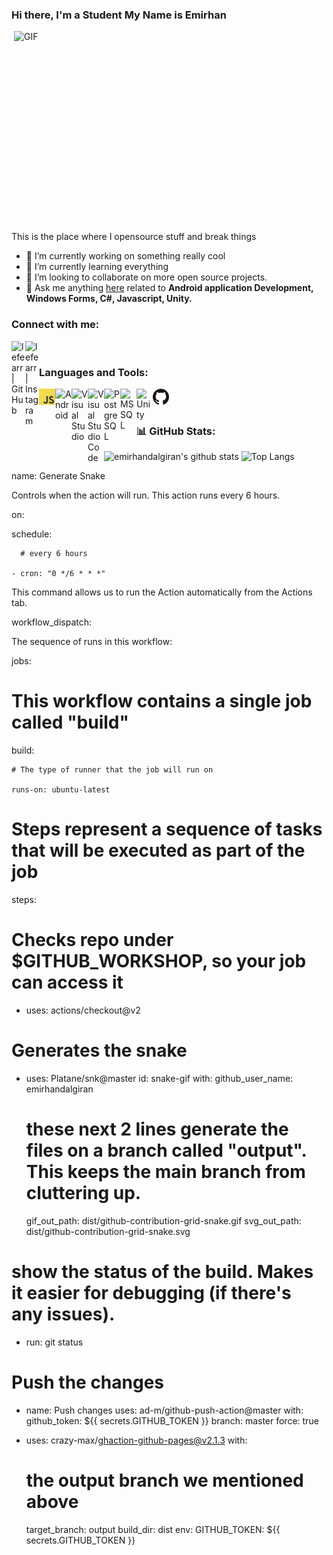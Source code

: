 ### Hi there, I'm a Student My Name is Emirhan 
<img align="right" alt="GIF" src="https://raw.githubusercontent.com/abhisheknaiidu/abhisheknaiidu/master/code.gif" width="500" height="320" />
<!--
**emirhandalgiran/emirhandalgiran** is a ✨ _special_ ✨ repository because its `README.md` (this file) appears on your GitHub profile. -->

This is the place where I opensource stuff and break things

- 🔭 I’m currently working on something really cool
- 🌱 I’m currently learning everything
- 👯 I’m looking to collaborate on more open source projects.
- 💬 Ask me anything [here](https://www.instagram.com/emirhan.dalgiran/) related to <b>Android application Development, Windows Forms, C#, Javascript, Unity.</b>

### Connect with me:

[<img align="left" alt="lefearr | GitHub" width="22px" src="https://cdn.jsdelivr.net/npm/simple-icons@v3/icons/github.svg" />][github]
[<img align="left" alt="lefearr | Instagram" width="22px" src="https://cdn.jsdelivr.net/npm/simple-icons@v3/icons/instagram.svg" />][instagram]


<br />

### Languages and Tools:
<img align="left" alt="JavaScript" width="26px" src="https://raw.githubusercontent.com/github/explore/80688e429a7d4ef2fca1e82350fe8e3517d3494d/topics/javascript/javascript.png" />
<img align="left" alt="Android" width="26px" src="https://img.favpng.com/13/23/14/c-foreach-loop-while-loop-conditional-png-favpng-LKs4HkfcdgR64TbSHhtHVD7DK.jpg" />
<img align="left" alt="Visual Studio" width="26px" src="https://upload.wikimedia.org/wikipedia/commons/thumb/5/59/Visual_Studio_Icon_2019.svg/1200px-Visual_Studio_Icon_2019.svg.png" />
<img align="left" alt="Visual Studio Code" width="26px" src="https://upload.wikimedia.org/wikipedia/commons/thumb/9/9a/Visual_Studio_Code_1.35_icon.svg/2048px-Visual_Studio_Code_1.35_icon.svg.png" />
<img align="left" alt="PostgreSQL" width="26px" src="https://upload.wikimedia.org/wikipedia/commons/thumb/2/29/Postgresql_elephant.svg/745px-Postgresql_elephant.svg.png" />
<img align="left" alt="MSSQL" width="26px" src="https://1.bp.blogspot.com/-PKyyK4SxGfg/YP6gzi4l5pI/AAAAAAAAAWc/gvbZQmUkHfgFuMAkN5XJ3SgfEYbNcNVGwCLcBGAsYHQ/s1280/microsoft-sql-server-logo.png" />
<img align="left" alt="Unity" width="26px" src="https://brandslogos.com/wp-content/uploads/images/large/unity-logo.png" />
<img align="left" alt="GitHub" width="26px" src="https://raw.githubusercontent.com/github/explore/78df643247d429f6cc873026c0622819ad797942/topics/github/github.png" />
<br />
<br />

### 📊 GitHub Stats:
![emirhandalgiran's github stats](https://github-readme-stats.vercel.app/api?username=emirhandalgiran&show_icons=true&theme=radical&count_private=true&include_all_commits=true&hide=contribs,issues,stars)
![Top Langs](https://github-readme-stats.vercel.app/api/top-langs/?username=emirhandalgiran&layout=compact)


name: Generate Snake



  
  
  Controls when the action will run. This action runs every 6 hours.


on:

  schedule:

      # every 6 hours

    - cron: "0 */6 * * *"



  
  
  This command allows us to run the Action automatically from the Actions tab.


workflow_dispatch:



  
  
  The sequence of runs in this workflow:


jobs:

  # This workflow contains a single job called "build"

  build:

    # The type of runner that the job will run on

    runs-on: ubuntu-latest



# Steps represent a sequence of tasks that will be executed as part of the job
steps:

# Checks repo under $GITHUB_WORKSHOP, so your job can access it
  - uses: actions/checkout@v2

# Generates the snake  
  - uses: Platane/snk@master
    id: snake-gif
    with:
      github_user_name: emirhandalgiran
      # these next 2 lines generate the files on a branch called "output". This keeps the main branch from cluttering up.
      gif_out_path: dist/github-contribution-grid-snake.gif
      svg_out_path: dist/github-contribution-grid-snake.svg

 # show the status of the build. Makes it easier for debugging (if there's any issues).
  - run: git status

  # Push the changes
  - name: Push changes
    uses: ad-m/github-push-action@master
    with:
      github_token: ${{ secrets.GITHUB_TOKEN }}
      branch: master
      force: true

  - uses: crazy-max/ghaction-github-pages@v2.1.3
    with:
      # the output branch we mentioned above
      target_branch: output
      build_dir: dist
    env:
      GITHUB_TOKEN: ${{ secrets.GITHUB_TOKEN }}


[instagram]: https://www.instagram.com/emirhan.dalgiran/
[github]: https://github.com/emirhandalgiran
